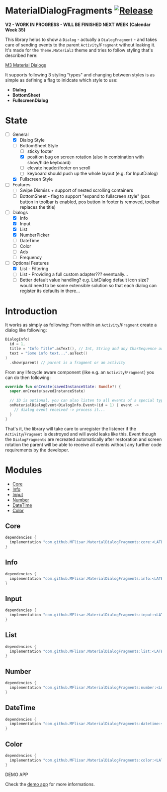 # MaterialDialogFragments  [![Release](https://jitpack.io/v/MFlisar/material-dialogfragments.svg)](https://jitpack.io/#MFlisar/MaterialDialogFragments)

**V2 - WORK IN PROGRESS - WILL BE FINISHED NEXT WEEK (Calendar Week 35)**

This library helps to show a `Dialog` - actually a `DialogFragment` - and takes care of sending events to the parent `Activity`/`Fragment` without leaking it. It's made for the `Theme.Material3` theme and tries to follow styling that's described here:

[M3 Material Dialogs](https://m3.material.io/components/dialogs/implementation/android)

It supports following 3 styling "types" and changing between styles is as simple as defining a flag to inidcate which style to use:

* **Dialog**
* **BottomSheet**
* **FullscreenDialog** 

# State

- [ ] General
	- [x] Dialog Style
	- [ ] BottomSheet Style
		- [ ] sticky footer
		- [x] position bug on screen rotation (also in combination with show/hide keyboard)
		- [ ] elevate header/footer on scroll
		- [ ] keyboard should push up the whole layout (e.g. for InputDialog)
	- [x] Fullscreen Style
- [ ] Features
	- [ ] Swipe Dismiss + support of nested scrolling containers
	- [ ] BottomSheet - flag to support "expand to fullscreen style" (pos button in toolbar is enabled, pos button in footer is removed, toolbar replaces the title)
- [ ] Dialogs
	- [x] Info
	- [x] Input
	- [x] List
	- [x] NumberPicker
	- [ ] DateTime
	- [ ] Color
	- [ ] Ads
	- [ ] Frequency
- [ ] Optional Features
	- [x] List - Filtering
	- [ ] List - Providing a full custom adapter??? eventually...
	- [ ] Better default value handling? e.g. ListDialog default icon size? would need to be some extensible solution so that each dialog can register its defaults in there...

# Introduction

It works as simply as following: From within an `Activity`/`Fragment` create a dialog like following:

```kotlin
DialogInfo(
  id = 1,
  title = "Info Title".asText(), // Int, String and any CharSequence are supported (e.g. SpannableString)
  text = "Some info text...".asText()
)
  .show(parent) // parent is a fragment or an activity
```

From any lifecycle aware component (like e.g. an `Activity`/`Fragment`) you can do then following:

```kotlin
override fun onCreate(savedInstanceState: Bundle?) {
  super.onCreate(savedInstanceState)
  
  // ID is optional, you can also listen to all events of a special type if desired
  onMaterialDialogEvent<DialogInfo.Event>(id = 1) { event ->
    // dialog event received -> process it...
  }
}
```

That's it, the library will take care to unregister the listener if the `Activity`/`Fragment` is destroyed and will avoid leaks like this. Event though the `DialogFragments` are recreated automatically after restoration and screen rotation the parent will be able to receive all events without any further code requirements by the developer. 

# Modules

* [Core](#core)
* [Info](#info)
* [Input](#input)
* [Number](#number)
* [DateTime](#datetime)
* [Color](#color)

## Core

```gradle
dependencies {
  implementation "com.github.MFlisar.MaterialDialogFragments:core:<LATEST-VERSION>"
}
```

## Info

```gradle
dependencies {
  implementation "com.github.MFlisar.MaterialDialogFragments:info:<LATEST-VERSION>"
}
```

## Input

```gradle
dependencies {
  implementation "com.github.MFlisar.MaterialDialogFragments:input:<LATEST-VERSION>"
}
```

## List

```gradle
dependencies {
  implementation "com.github.MFlisar.MaterialDialogFragments:list:<LATEST-VERSION>"
}
```

## Number

```gradle
dependencies {
  implementation "com.github.MFlisar.MaterialDialogFragments:number:<LATEST-VERSION>"
}
```

## DateTime

```gradle
dependencies {
  implementation "com.github.MFlisar.MaterialDialogFragments:datetime:<LATEST-VERSION>"
}
```

## Color

```gradle
dependencies {
  implementation "com.github.MFlisar.MaterialDialogFragments:color:<LATEST-VERSION>"
}
```

DEMO APP

Check the [demo app](app/src/main/java/com/michaelflisar/dialogs/MainActivity.kt) for more informations.
